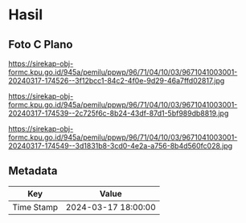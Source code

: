 # Hasil

## Foto C Plano

https://sirekap-obj-formc.kpu.go.id/945a/pemilu/ppwp/96/71/04/10/03/9671041003001-20240317-174526--3f12bcc1-84c2-4f0e-9d29-46a7ffd02817.jpg

https://sirekap-obj-formc.kpu.go.id/945a/pemilu/ppwp/96/71/04/10/03/9671041003001-20240317-174539--2c725f6c-8b24-43df-87d1-5bf989db8819.jpg

https://sirekap-obj-formc.kpu.go.id/945a/pemilu/ppwp/96/71/04/10/03/9671041003001-20240317-174549--3d1831b8-3cd0-4e2a-a756-8b4d560fc028.jpg


## Metadata

| Key        | Value               |
| ---------- | ------------------- |
| Time Stamp | 2024-03-17 18:00:00 |




